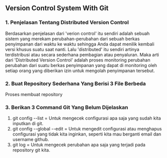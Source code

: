 ## Version Control System With Git

### 1. Penjelasan Tentang Distributed Version Control
Berdasarkan penjelasan dari 'verion control' itu sendiri adalah sebuah sistem yang merekam perubahan-perubahan dari sebuah berkas penyimpanan dari waktu ke waktu sehingga Anda dapat menilik kembali versi khusus suatu saat nanti. Lalu 'distributed' itu sendiri artinya terdistribusi atau secara sederhana pembagian atau penyaluran.
Maka arti dari 'Distributed Version Control' adalah proses monitoring perubahan perubahan dari suatu berkas penyimpanan yang dapat di monitoring oleh setiap orang yang diberikan izin untuk mengolah penyimpanan tersebut.

### 2. Buat Repository Sederhana Yang Berisi 3 File Berbeda
Proses membuat repository 

### 3. Berikan 3 Command Git Yang Belum Dijelaskan
1. git config --list = Untuk mengecek configurasi apa saja yang sudah kita inputkan di git.
2. git config --global --edit = Untuk mengedit configurasi atau menghapus configurasi yang tidak kita inginkan, seperti kita mau berganti email dan username github.
3. git log = Untuk mengecek perubahan apa saja yang terjadi pada repository git kita.
